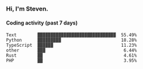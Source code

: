 ### Hi, I'm Steven.

#### Coding activity (past 7 days)
```
Text        ▓▓▓▓▓▓▓▓▓▓▓▓▓▓▓▓▓▓▓▓▓▓▓▓▓▓▓▓▓▓  55.49%
Python      ▓▓▓▓▓▓▓▓▓                       18.28%
TypeScript  ▓▓▓▓▓▓                          11.23%
other       ▓▓▓                              6.44%
Rust        ▓▓                               4.61%
PHP         ▓▓                               3.95%
```
